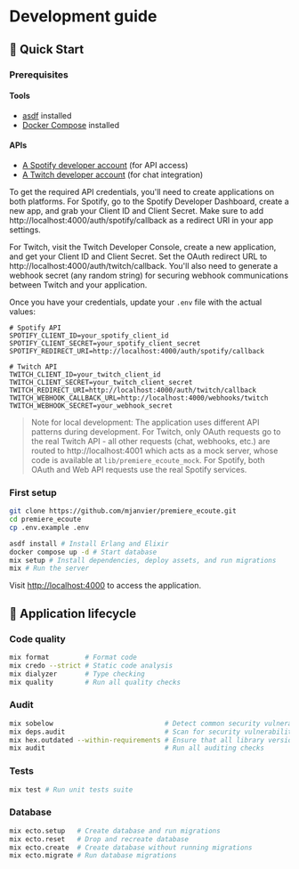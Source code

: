 # Development guide

## 🚀 Quick Start

### Prerequisites

#### Tools

- [asdf](https://asdf-vm.com/) installed
- [Docker Compose](https://docs.docker.com/compose) installed

#### APIs

- [A Spotify developer account](https://developer.spotify.com/) (for API access)
- [A Twitch developer account](https://dev.twitch.tv/) (for chat integration)

To get the required API credentials, you'll need to create applications on both platforms. For Spotify, go to the Spotify Developer Dashboard, create a new app, and grab your Client ID and Client Secret. Make sure to add http://localhost:4000/auth/spotify/callback as a redirect URI in your app settings.

For Twitch, visit the Twitch Developer Console, create a new application, and get your Client ID and Client Secret. Set the OAuth redirect URL to http://localhost:4000/auth/twitch/callback. You'll also need to generate a webhook secret (any random string) for securing webhook communications between Twitch and your application.

Once you have your credentials, update your `.env` file with the actual values:

```
# Spotify API
SPOTIFY_CLIENT_ID=your_spotify_client_id
SPOTIFY_CLIENT_SECRET=your_spotify_client_secret
SPOTIFY_REDIRECT_URI=http://localhost:4000/auth/spotify/callback

# Twitch API
TWITCH_CLIENT_ID=your_twitch_client_id
TWITCH_CLIENT_SECRET=your_twitch_client_secret
TWITCH_REDIRECT_URI=http://localhost:4000/auth/twitch/callback
TWITCH_WEBHOOK_CALLBACK_URL=http://localhost:4000/webhooks/twitch
TWITCH_WEBHOOK_SECRET=your_webhook_secret
```

> Note for local development: The application uses different API patterns during development. For Twitch, only OAuth requests go to the real Twitch API - all other requests (chat, webhooks, etc.) are routed to http://localhost:4001 which acts as a mock server, whose code is available at `lib/premiere_ecoute_mock`. For Spotify, both OAuth and Web API requests use the real Spotify services.

### First setup

```bash
git clone https://github.com/mjanvier/premiere_ecoute.git
cd premiere_ecoute
cp .env.example .env

asdf install # Install Erlang and Elixir
docker compose up -d # Start database
mix setup # Install dependencies, deploy assets, and run migrations
mix # Run the server
```

Visit [http://localhost:4000](http://localhost:4000) to access the application.

## 🔁 Application lifecycle

### Code quality

```bash
mix format         # Format code
mix credo --strict # Static code analysis
mix dialyzer       # Type checking
mix quality        # Run all quality checks
```

### Audit

```bash
mix sobelow                            # Detect common security vulnerabilities
mix deps.audit                         # Scan for security vulnerabilities in Mix dependencie
mix hex.outdated --within-requirements # Ensure that all library versions are up to date
mix audit                              # Run all auditing checks
```

### Tests

```bash
mix test # Run unit tests suite
```

### Database

```bash
mix ecto.setup   # Create database and run migrations
mix ecto.reset   # Drop and recreate database
mix ecto.create  # Create database without running migrations
mix ecto.migrate # Run database migrations
```
